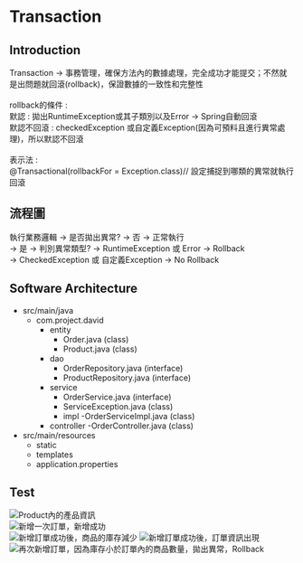 # Transaction #
## Introduction ##
Transaction -> 事務管理，確保方法內的數據處理，完全成功才能提交；不然就是出問題就回滾(rollback)，保證數據的一致性和完整性<br>
<br>
rollback的條件 :<br>
默認 : 拋出RuntimeException或其子類別以及Error -> Spring自動回滾<br>
默認不回滾 : checkedException 或自定義Exception(因為可預料且進行異常處理)，所以默認不回滾<br>
<br>
表示法 :<br>
@Transactional(rollbackFor = Exception.class)// 設定捕捉到哪類的異常就執行回滾

## 流程圖 ##
執行業務邏輯 -> 是否拋出異常? -> 否 -> 正常執行<br>
                            -> 是 -> 判別異常類型? -> RuntimeException 或 Error -> Rollback<br>
                                                    -> CheckedException 或 自定義Exception -> No Rollback<br>
## Software Architecture ##
- src/main/java
  - com.project.david
    - entity
      - Order.java (class)
      - Product.java (class)
    - dao
      - OrderRepository.java (interface)
      - ProductRepository.java (interface)
    - service
      - OrderService.java (interface)
      - ServiceException.java (class)
      - impl
        -OrderServiceImpl.java (class)
    - controller
      -OrderController.java (class)
- src/main/resources
  - static
  - templates
  - application.properties

## Test ##
![Product內的產品資訊](https://drive.google.com/file/d/1ESlF1C0i0Q_UxHqqUvccg49aZenUUbbA/view?usp=drive_link)<br>
![新增一次訂單，新增成功](https://drive.google.com/file/d/1u44Ra_uDiWup6kdUrtpqLo4YzHXUsVba/view?usp=drive_link)<br>
![新增訂單成功後，商品的庫存減少](https://drive.google.com/file/d/1A04YERue_2-cQbg2ozPJda5ML7_DFTCZ/view?usp=drive_link)
![新增訂單成功後，訂單資訊出現](https://drive.google.com/file/d/1LhFecyXd1uVtd0aaNk551uuigUmpU6wt/view?usp=drive_link)<br>
![再次新增訂單，因為庫存小於訂單內的商品數量，拋出異常，Rollback](https://drive.google.com/file/d/1H_NZM80tur-200f7v9OVjdwjweNYn-4n/view?usp=drive_link)<br>
